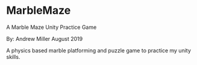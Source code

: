 # MarbleMaze
A Marble Maze Unity Practice Game

By: Andrew Miller
August 2019

A physics based marble platforming and puzzle game to practice my unity skills. 
